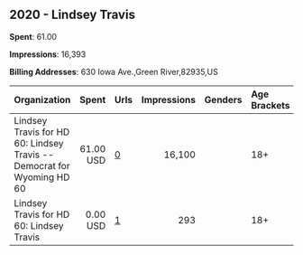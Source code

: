 ## 2020 - Lindsey Travis 
**Spent**: 61.00

**Impressions**: 16,393

**Billing Addresses**: 630 Iowa Ave.,Green River,82935,US

|Organization|Spent|Urls|Impressions|Genders|Age Brackets|Country Codes|
|:---|---:|:---|---:|:---|:---|:---|
|Lindsey Travis for HD 60: Lindsey Travis -- Democrat for Wyoming HD 60|61.00 USD|[0](https://www.snap.com/political-ads/asset/bb1a8cafc055dd17a52b6ca921e5df66908945bd369d44e926500d2219f26e86?mediaType=jpeg)|16,100||18+|united states|
|Lindsey Travis for HD 60: Lindsey Travis|0.00 USD|[1](https://www.snap.com/political-ads/asset/1ea8fa18d9d96000ca07ec4141d440d42dd71573da40556062c87949ca9a99aa?mediaType=jpeg)|293||18+|united states|
